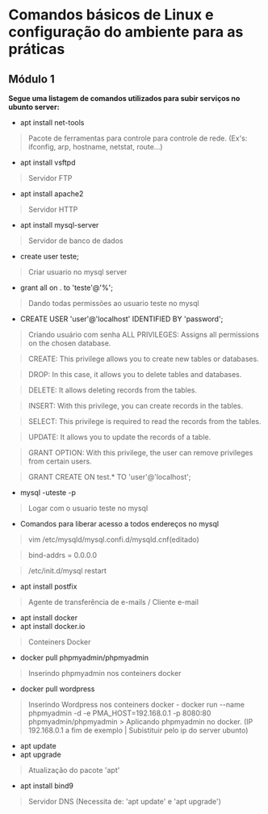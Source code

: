 # Comandos básicos de Linux e configuração do ambiente para as práticas
## Módulo 1

__Segue uma listagem de comandos utilizados para subir serviços no ubunto server:__

  - apt install net-tools
  > Pacote de ferramentas para controle para controle de rede. (Ex's: ifconfig, arp, hostname, netstat, route...)
  - apt install vsftpd
  > Servidor FTP
  - apt install apache2
  > Servidor HTTP
  - apt install mysql-server
  > Servidor de banco de dados  
  - create user teste;
  > Criar usuario no mysql server
  - grant all on . to 'teste'@'%';
  > Dando todas permissões ao usuario teste no mysql  
  - CREATE USER 'user'@'localhost' IDENTIFIED BY 'password';
  > Criando usuário com senha 
  >ALL PRIVILEGES: Assigns all permissions on the chosen database.
  
  >CREATE: This privilege allows you to create new tables or databases.
  
  >DROP: In this case, it allows you to delete tables and databases.
  
  >DELETE: It allows deleting records from the tables.
  
  >INSERT: With this privilege, you can create records in the tables.
  
  >SELECT: This privilege is required to read the records from the tables.
  
  >UPDATE: It allows you to update the records of a table.
  
  >GRANT OPTION: With this privilege, the user can remove privileges from certain users.
  
  >GRANT CREATE ON test.* TO 'user'@'localhost';
  
  - mysql -uteste -p
  > Logar com o usuario teste no mysql
  
  - Comandos para liberar acesso a todos endereços no mysql
  >vim /etc/mysqld/mysql.confi.d/mysqld.cnf(editado)
  
  >bind-addrs = 0.0.0.0
  
  >/etc/init.d/mysql restart
 
  - apt install postfix
  > Agente de transferência de e-mails / Cliente e-mail
  
  - apt install docker
  - apt install docker.io
  > Conteiners Docker
  
  - docker pull phpmyadmin/phpmyadmin
  > Inserindo phpmyadmin nos conteiners docker
  
  - docker pull wordpress
  > Inserindo Wordpress nos conteiners docker
    - docker run --name phpmyadmin -d -e PMA_HOST=192.168.0.1 -p 8080:80 phpmyadmin/phpmyadmin 
    > Aplicando phpmyadmin no docker. (IP 192.168.0.1 a fim de exemplo | Subistituir pelo ip do server ubunto)
    
  - apt update
  - apt upgrade
  > Atualização do pacote 'apt'
  
  - apt install bind9
  > Servidor DNS (Necessita de: 'apt update' e 'apt upgrade')
  


